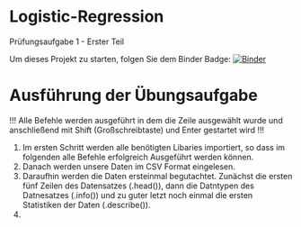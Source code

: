 # Logistic-Regression
Prüfungsaufgabe 1 - Erster Teil

Um dieses Projekt zu starten, folgen Sie dem Binder Badge:    [![Binder](https://mybinder.org/badge_logo.svg)](https://mybinder.org/v2/gh/FelixWuensch/Logistic-Regression/main)

# Ausführung der Übungsaufgabe

!!! Alle Befehle werden ausgeführt in dem die Zeile ausgewählt wurde und anschließend mit Shift (Großschreibtaste) und Enter gestartet wird !!!

1. Im ersten Schritt werden alle benötigten Libaries importiert, so dass im folgenden alle Befehle erfolgreich Ausgeführt werden können.
2. Danach werden unsere Daten im CSV Format eingelesen.
3. Daraufhin werden die Daten ersteinmal begutachtet. Zunächst die ersten fünf Zeilen des Datensatzes (.head()), dann die Datntypen des Datnesatzes (.info()) und zu guter letzt noch einmal die ersten Statistiken der Daten (.describe()).
4. 
